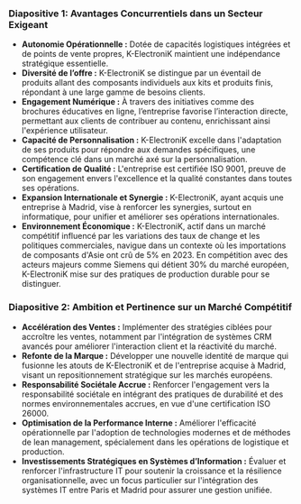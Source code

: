 ### Diapositive 1: Avantages Concurrentiels dans un Secteur Exigeant

- **Autonomie Opérationnelle :** Dotée de capacités logistiques intégrées et de points de vente propres, K-ElectroniK maintient une indépendance stratégique essentielle.
- **Diversité de l’offre :** K-ElectroniK se distingue par un éventail de produits allant des composants individuels aux kits et produits finis, répondant à une large gamme de besoins clients.
- **Engagement Numérique :** À travers des initiatives comme des brochures éducatives en ligne, l’entreprise favorise l’interaction directe, permettant aux clients de contribuer au contenu, enrichissant ainsi l'expérience utilisateur.
- **Capacité de Personnalisation :** K-ElectroniK excelle dans l'adaptation de ses produits pour répondre aux demandes spécifiques, une compétence clé dans un marché axé sur la personnalisation.
- **Certification de Qualité :** L'entreprise est certifiée ISO 9001, preuve de son engagement envers l'excellence et la qualité constantes dans toutes ses opérations.
- **Expansion Internationale et Synergie :** K-ElectroniK, ayant acquis une entreprise à Madrid, vise à renforcer les synergies, surtout en informatique, pour unifier et améliorer ses opérations internationales.
- **Environnement Économique :** K-ElectroniK, actif dans un marché compétitif influencé par les variations des taux de change et les politiques commerciales, navigue dans un contexte où les importations de composants d'Asie ont crû de 5% en 2023. En compétition avec des acteurs majeurs comme Siemens qui détient 30% du marché européen, K-ElectroniK mise sur des pratiques de production durable pour se distinguer.
### Diapositive 2: Ambition et Pertinence sur un Marché Compétitif

- **Accélération des Ventes :** Implémenter des stratégies ciblées pour accroître les ventes, notamment par l'intégration de systèmes CRM avancés pour améliorer l'interaction client et la réactivité du marché.
- **Refonte de la Marque :** Développer une nouvelle identité de marque qui fusionne les atouts de K-ElectroniK et de l'entreprise acquise à Madrid, visant un repositionnement stratégique sur les marchés européens.
- **Responsabilité Sociétale Accrue :** Renforcer l'engagement vers la responsabilité sociétale en intégrant des pratiques de durabilité et des normes environnementales accrues, en vue d'une certification ISO 26000.
- **Optimisation de la Performance Interne :** Améliorer l'efficacité opérationnelle par l'adoption de technologies modernes et de méthodes de lean management, spécialement dans les opérations de logistique et production.
- **Investissements Stratégiques en Systèmes d’Information :** Évaluer et renforcer l'infrastructure IT pour soutenir la croissance et la résilience organisationnelle, avec un focus particulier sur l'intégration des systèmes IT entre Paris et Madrid pour assurer une gestion unifiée.